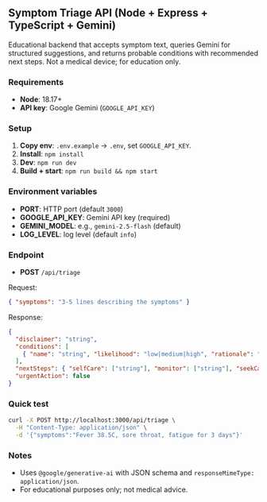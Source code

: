 ## Symptom Triage API (Node + Express + TypeScript + Gemini)

Educational backend that accepts symptom text, queries Gemini for structured suggestions, and returns probable conditions with recommended next steps. Not a medical device; for education only.

### Requirements
- **Node**: 18.17+
- **API key**: Google Gemini (`GOOGLE_API_KEY`)

### Setup
1. **Copy env**: `.env.example` -> `.env`, set `GOOGLE_API_KEY`.
2. **Install**: `npm install`
3. **Dev**: `npm run dev`
4. **Build + start**: `npm run build && npm start`

### Environment variables
- **PORT**: HTTP port (default `3000`)
- **GOOGLE_API_KEY**: Gemini API key (required)
- **GEMINI_MODEL**: e.g., `gemini-2.5-flash` (default)
- **LOG_LEVEL**: log level (default `info`)

### Endpoint
- **POST** `/api/triage`

Request:
```json
{ "symptoms": "3-5 lines describing the symptoms" }
```

Response:
```json
{
  "disclaimer": "string",
  "conditions": [
    { "name": "string", "likelihood": "low|medium|high", "rationale": "string", "redFlags": ["string"] }
  ],
  "nextSteps": { "selfCare": ["string"], "monitor": ["string"], "seekCare": ["string"] },
  "urgentAction": false
}
```

### Quick test
```bash
curl -X POST http://localhost:3000/api/triage \
  -H "Content-Type: application/json" \
  -d '{"symptoms":"Fever 38.5C, sore throat, fatigue for 3 days"}'
```

### Notes
- Uses `@google/generative-ai` with JSON schema and `responseMimeType: application/json`.
- For educational purposes only; not medical advice.


